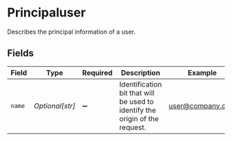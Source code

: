 # Principaluser

Describes the principal information of a user.


## Fields

| Field                                                                       | Type                                                                        | Required                                                                    | Description                                                                 | Example                                                                     |
| --------------------------------------------------------------------------- | --------------------------------------------------------------------------- | --------------------------------------------------------------------------- | --------------------------------------------------------------------------- | --------------------------------------------------------------------------- |
| `name`                                                                      | *Optional[str]*                                                             | :heavy_minus_sign:                                                          | Identification bit that will be used to identify the origin of the request. | user@company.com                                                            |
